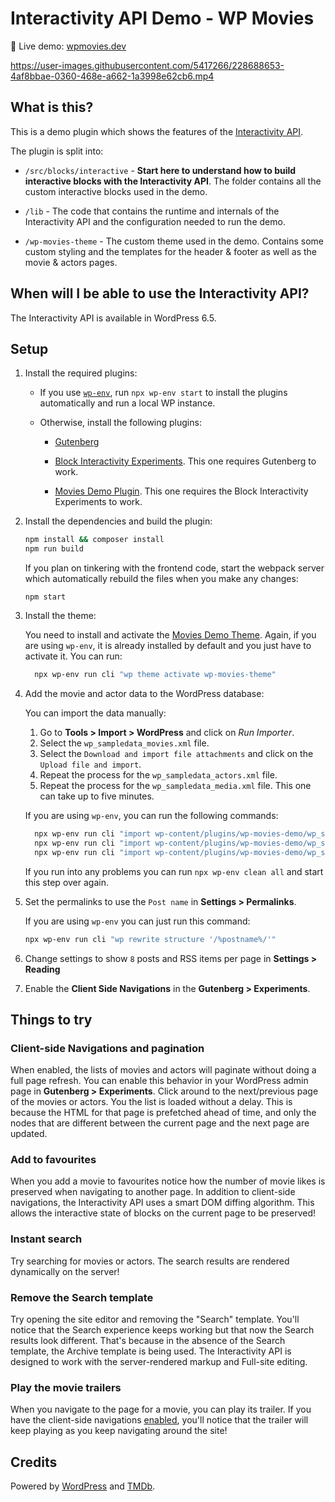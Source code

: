 # Interactivity API Demo - WP Movies

🎥 Live demo: [wpmovies.dev](https://wpmovies.dev)


https://user-images.githubusercontent.com/5417266/228688653-4af8bbae-0360-468e-a662-1a3998e62cb6.mp4

## What is this?

This is a demo plugin which shows the features of the [Interactivity API](https://make.wordpress.org/core/2024/03/04/interactivity-api-dev-note/).

The plugin is split into:

-   `/src/blocks/interactive` - **Start here to understand how to build interactive blocks with the
    Interactivity API**. The folder contains all the custom interactive blocks used in the
    demo.

-   `/lib` - The code that contains the runtime and internals of the Interactivity
    API and the configuration needed to run the demo.

-   `/wp-movies-theme` - The custom theme used in the demo. Contains some custom
    styling and the templates for the header & footer as well as the movie &
    actors pages.

## When will I be able to use the Interactivity API?

The Interactivity API is available in WordPress 6.5.

## Setup

1. Install the required plugins:

   - If you use [`wp-env`]([url](https://developer.wordpress.org/block-editor/reference-guides/packages/packages-env/)), run `npx wp-env start` to install the plugins automatically and run a local WP instance.

   - Otherwise, install the following plugins:

     - [Gutenberg](https://github.com/WordPress/gutenberg/releases/latest/download/gutenberg.zip)

     - [Block Interactivity Experiments](https://github.com/WordPress/block-interactivity-experiments/releases/latest/download/block-interactivity-experiments.zip). This one requires Gutenberg to work.

     - [Movies Demo Plugin](https://github.com/WordPress/wp-movies-demo/releases/latest/download/wp-movies-plugin.zip). This one requires the Block Interactivity Experiments to work.


2.  Install the dependencies and build the plugin:
  
    ```sh
    npm install && composer install
    npm run build
    ```
    
    If you plan on tinkering with the frontend code, start the webpack
    server which automatically rebuild the files when you make any changes:
    
    ```
    npm start
    ```

3. Install the theme:

    You need to install and activate the [Movies Demo
    Theme](https://github.com/WordPress/wp-movies-demo/releases/latest/download/wp-movies-theme.zip).
    Again, if you are using `wp-env`, it is already installed by default and you
    just have to activate it. You can run:

    ```sh
      npx wp-env run cli "wp theme activate wp-movies-theme"
    ```

4. Add the movie and actor data to the WordPress database:

    You can import the data manually:

    1. Go to **Tools > Import > WordPress** and click on _Run Importer_.
    2. Select the `wp_sampledata_movies.xml` file.
    3. Select the `Download and import file attachments` and click on the
       `Upload file and import`.
    4. Repeat the process for the `wp_sampledata_actors.xml` file.
    5. Repeat the process for the `wp_sampledata_media.xml` file. This one can take up to five minutes.

    If you are using `wp-env`, you can run the following commands:

    ```sh
      npx wp-env run cli "import wp-content/plugins/wp-movies-demo/wp_sampledata_movies.xml --authors=create"
      npx wp-env run cli "import wp-content/plugins/wp-movies-demo/wp_sampledata_media.xml  --authors=create"
      npx wp-env run cli "import wp-content/plugins/wp-movies-demo/wp_sampledata_actors.xml --authors=create"
    ```

    If you run into any problems you can run `npx wp-env clean all` and start this step over again.

5. Set the permalinks to use the `Post name` in **Settings > Permalinks**.

    If you are using `wp-env` you can just run this command:

    ```sh
    npx wp-env run cli "wp rewrite structure '/%postname%/'"
    ```

6. Change settings to show `8` posts and RSS items per page in **Settings > Reading**
7. Enable the **Client Side Navigations** in the **Gutenberg > Experiments**.

## Things to try

### Client-side Navigations and pagination

When enabled, the lists of movies and actors will paginate without doing a full
page refresh. You can enable this behavior in your WordPress admin page in
**Gutenberg > Experiments**. Click around to the next/previous
page of the movies or actors. You the list is loaded without a delay. This is
because the HTML for that page is prefetched ahead of time, and only the
nodes that are different between the current page and the next page are updated.

### Add to favourites

When you add a movie to favourites notice how the number of movie likes is
preserved when navigating to another page. In addition to client-side
navigations, the Interactivity API uses a smart DOM diffing algorithm. This
allows the interactive state of blocks on the current page to be preserved!

### Instant search

Try searching for movies or actors. The search results are rendered dynamically
on the server!

### Remove the Search template

Try opening the site editor and removing the "Search" template. You'll notice
that the Search experience keeps working but that now the Search results look
different. That's because in the absence of the Search template, the Archive
template is being used. The Interactivity API is designed to work with the
server-rendered markup and Full-site editing.

### Play the movie trailers

When you navigate to the page for a movie, you can play its trailer. If you
have the client-side navigations
[enabled](#client-side-navigations-and-pagination), you'll notice that the
trailer will keep playing as you keep navigating around the site!

## Credits

Powered by [WordPress](https://wordpress.org/) and [TMDb](https://www.themoviedb.org/).
